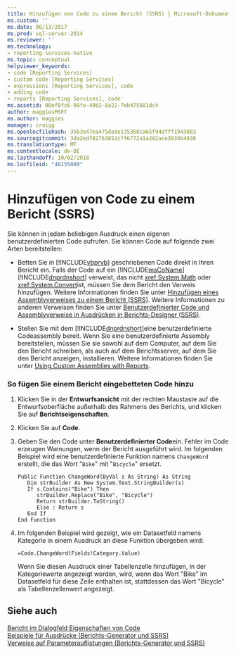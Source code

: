 ```yaml
---
title: Hinzufügen von Code zu einem Bericht (SSRS) | Microsoft-Dokumentation
ms.custom: ''
ms.date: 06/13/2017
ms.prod: sql-server-2014
ms.reviewer: ''
ms.technology:
- reporting-services-native
ms.topic: conceptual
helpviewer_keywords:
- code [Reporting Services]
- custom code [Reporting Services]
- expressions [Reporting Services], code
- adding code
- reports [Reporting Services], code
ms.assetid: 00ef8fc6-99fe-49b2-8a22-7eb475881dc4
author: maggiesMSFT
ms.author: maggies
manager: craigg
ms.openlocfilehash: 35b3e47ea475da9e135368ca65f94dfff1943883
ms.sourcegitcommit: 3da2edf82763852cff6772a1a282ace3034b4936
ms.translationtype: MT
ms.contentlocale: de-DE
ms.lasthandoff: 10/02/2018
ms.locfileid: "48155080"
---
```

# <a name="add-code-to-a-report-ssrs"></a>Hinzufügen von Code zu einem Bericht (SSRS)
  Sie können in jedem beliebigen Ausdruck einen eigenen benutzerdefinierten Code aufrufen. Sie können Code auf folgende zwei Arten bereitstellen:  
  
-   Betten Sie in [!INCLUDE[vbprvb](../../includes/vbprvb-md.md)] geschriebenen Code direkt in Ihren Bericht ein. Falls der Code auf ein [!INCLUDE[msCoName](../../includes/msconame-md.md)] [!INCLUDE[dnprdnshort](../../includes/dnprdnshort-md.md)] verweist, das nicht <xref:System.Math> oder <xref:System.Convert>ist, müssen Sie dem Bericht den Verweis hinzufügen. Weitere Informationen finden Sie unter [Hinzufügen eines Assemblyverweises zu einem Bericht &#40;SSRS&#41;](add-an-assembly-reference-to-a-report-ssrs.md). Weitere Informationen zu anderen Verweisen finden Sie unter [Benutzerdefinierter Code und Assemblyverweise in Ausdrücken in Berichts-Designer (SSRS)](custom-code-and-assembly-references-in-expressions-in-report-designer-ssrs.md).  
  
-   Stellen Sie mit dem [!INCLUDE[dnprdnshort](../../includes/dnprdnshort-md.md)]eine benutzerdefinierte Codeassembly bereit. Wenn Sie eine benutzerdefinierte Assembly bereitstellen, müssen Sie sie sowohl auf dem Computer, auf dem Sie den Bericht schreiben, als auch auf dem Berichtsserver, auf dem Sie den Bericht anzeigen, installieren. Weitere Informationen finden Sie unter [Using Custom Assemblies with Reports](../custom-assemblies/using-custom-assemblies-with-reports.md).  
  
### <a name="to-add-embedded-code-to-a-report"></a>So fügen Sie einem Bericht eingebetteten Code hinzu  
  
1.  Klicken Sie in der **Entwurfsansicht** mit der rechten Maustaste auf die Entwurfsoberfläche außerhalb des Rahmens des Berichts, und klicken Sie auf **Berichtseigenschaften**.  
  
2.  Klicken Sie auf **Code**.  
  
3.  Geben Sie den Code unter **Benutzerdefinierter Code**ein. Fehler im Code erzeugen Warnungen, wenn der Bericht ausgeführt wird. Im folgenden Beispiel wird eine benutzerdefinierte Funktion namens `ChangeWord` erstellt, die das Wort "`Bike`" mit "`Bicycle`" ersetzt.  
  
    ```  
    Public Function ChangeWord(ByVal s As String) As String  
       Dim strBuilder As New System.Text.StringBuilder(s)  
       If s.Contains("Bike") Then  
          strBuilder.Replace("Bike", "Bicycle")  
          Return strBuilder.ToString()  
          Else : Return s  
       End If  
    End Function  
    ```  
  
4.  Im folgenden Beispiel wird gezeigt, wie ein Datasetfeld namens Kategorie in einem Ausdruck an diese Funktion übergeben wird:  
  
    ```  
    =Code.ChangeWord(Fields!Category.Value)  
    ```  
  
     Wenn Sie diesen Ausdruck einer Tabellenzelle hinzufügen, in der Kategoriewerte angezeigt werden, wird, wenn das Wort "Bike" im Datasetfeld für diese Zeile enthalten ist, stattdessen das Wort "Bicycle" als Tabellenzellenwert angezeigt.  
  
## <a name="see-also"></a>Siehe auch  
 [Bericht im Dialogfeld Eigenschaften von Code](../report-properties-dialog-box-code.md)   
 [Beispiele für Ausdrücke &#40;Berichts-Generator und SSRS&#41;](expression-examples-report-builder-and-ssrs.md)   
 [Verweise auf Parameterauflistungen &#40;Berichts-Generator und SSRS&#41;](built-in-collections-parameters-collection-references-report-builder.md)  
  
  
